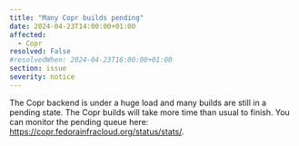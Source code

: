 ```yaml
---
title: "Many Copr builds pending"
date: 2024-04-23T14:00:00+01:00
affected:
  - Copr
resolved: False
#resolvedWhen: 2024-04-23T16:00:00+01:00
section: issue
severity: notice
---
```


The Copr backend is under a huge load and many builds are still in a pending state.
The Copr builds will take more time than usual to finish.
You can monitor the pending queue here: https://copr.fedorainfracloud.org/status/stats/.
